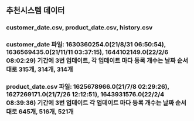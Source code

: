 ## 추천시스템 데이터 
### customer_date.csv, product_date.csv, history.csv
### customer_date 파일: 1630360254.0(21/8/31 06:50:54), 1636569435.0(21/11/11 03:37:15), 1644102149.0(22/2/6 08:02:29) 기간에 3번 업데이트, 각 업데이트 마다 등록 개수는 날짜 순서대로 315개, 314개, 314개
### product_date.csv 파일: 1625678966.0(21/7/8 02:29:26), 1627269171.0(21/7/26 12:12:51), 1643931576.0(22/2/4 08:39:36) 기간에 3번 업데이트 각 업데이트 마다 등록 개수는 날짜 순서대로 645개, 516개, 521개

